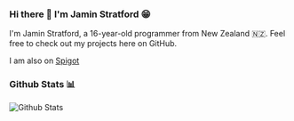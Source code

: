 ### Hi there 👋 I'm Jamin Stratford 😁

I'm Jamin Stratford, a 16-year-old programmer from New Zealand 🇳🇿. Feel free to check out my projects here on GitHub.

I am also on [Spigot](https://www.spigotmc.org/members/iminiilluzionz.467707/)

### Github Stats 📊
![Github Stats](https://github-readme-stats.vercel.app/api?username=IlluzionzDev&show_icons=true&count_private=true)
